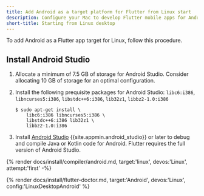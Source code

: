 ```yaml
---
title: Add Android as a target platform for Flutter from Linux start
description: Configure your Mac to develop Flutter mobile apps for Android.
short-title: Starting from Linux desktop
---
```


To add Android as a Flutter app target for Linux, follow this procedure.

## Install Android Studio

1. Allocate a minimum of 7.5 GB of storage for Android Studio.
   Consider allocating 10 GB of storage for an optimal configuration.

1. Install the following prequisite packages for Android Studio:
    `libc6:i386`, `libncurses5:i386`, `libstdc++6:i386`, `lib32z1`, `libbz2-1.0:i386`

    ```console
    $ sudo apt-get install \
        libc6:i386 libncurses5:i386 \
        libstdc++6:i386 lib32z1 \
        libbz2-1.0:i386
    ```

1. Install [Android Studio][] {{site.appmin.android_studio}} or later
   to debug and compile Java or Kotlin code for Android.
   Flutter requires the full version of Android Studio.

{% render docs/install/compiler/android.md, target:'linux', devos:'Linux', attempt:'first' -%}

{% render docs/install/flutter-doctor.md, target:'Android', devos:'Linux', config:'LinuxDesktopAndroid' %}

[Android Studio]: https://developer.android.com/studio/install#linux
